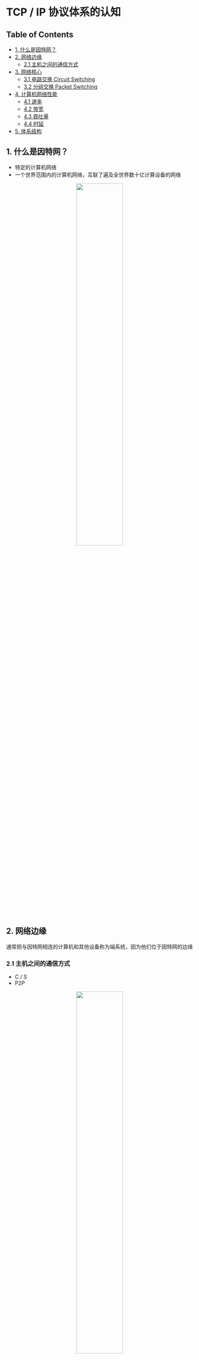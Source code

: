 # TCP / IP 协议体系的认知

Table of Contents
-----------------

* [1. 什么是因特网？](#1-什么是因特网)
* [2. 网络边缘](#2-网络边缘)
   * [2.1 主机之间的通信方式](#21-主机之间的通信方式)
* [3. 网络核心](#3-网络核心)
   * [3.1 电路交换 Circuit Switching](#31-电路交换-circuit-switching)
   * [3.2 分组交换 Packet Switching](#32-分组交换-packet-switching)
* [4. 计算机网络性能](#4-计算机网络性能)
   * [4.1 速率](#41-速率)
   * [4.2 带宽](#42-带宽)
   * [4.3 吞吐量](#43-吞吐量)
   * [4.4 时延](#44-时延)
* [5. 体系结构](#5-体系结构)




## 1. 什么是因特网？

- 特定的计算机网络
- 一个世界范围内的计算机网络，互联了遍及全世界数十亿计算设备的网络



<div align="center"> <img src="internet.jpeg" width="50%"/> </div><br>



## 2. 网络边缘

通常把与因特网相连的计算机和其他设备称为端系统，因为他们位于因特网的边缘

### 2.1 主机之间的通信方式

- C / S
- P2P

<div align="center"> <img src="csandp2p.png" width="50%"/> </div><br>

## 3. 网络核心

由因特网端系统的分组交换机和链路构成的网状网络称作网络核心

有以下数据交换方式：

- 电路交换 `Circuit Switching`
- 报文交换 `Message Switching`
- 分组交换 `Packet Switching`



### 3.1 电路交换 Circuit Switching

维基百科

> 电路交换（英语：Circuit Switching）是相对于报文交换（或称分组交换）的一个概念。电路交换要求必须首先在通信双方之间建立连接通道。在连接建立成功之后，双方的通信活动才能开始。通信双方需要传递的信息都是通过已经建立好的连接来进行传递的，而且这个连接也将一直被维持到双方的通信结束。在某次通信活动的整个过程中，这个连接将始终占用着连接建立开始时，通信系统分配给它的资源（通道、带宽、时隙、码字等等），这也体现了电路交换区别于报文交换的本质特征。

<div align="center"> <img src="circuitswitching.jpg" width="60%"/> </div><br>

 



### 3.2 分组交换 Packet Switching

维基百科

> 在计算机网络和通讯中，分组交换（英语：Packet switching）是一种相对于电路交换的通信范例，分组（又称消息、或消息碎片）在节点间单独路由，不需要在传输前先建立通信路径。
>
> 分组交换是数据通信中一种新的且重要的概念，现在是世界上互联网通讯、数据和语音通信中最重要的基础。在此之前，数据通信是基于电路交换的想法，就像在传统的电话电路一样，在通话前先建立专有线路，通信双方要在电路的两端。

**分组：**

当一台端系统要向另一台端系统发送数据时，发送端系统将数据分段，并为每段加上首部字节。这些分组通过网络发送到目的端系统，在那被装配成初始数据。

<div align="center"> <img src="packet.png" width="60%"/> </div><br>





**优点：**

- 高效
- 灵活



**缺点：**

- 时延
- 开销



## 4. 计算机网络性能

### 4.1 速率

连接在计算机网络的主机在数字信道上传送数据位数的速率

### 4.2 带宽

数据通信领域中，数字信道所能传送的最高数据率

###  4.3 吞吐量

在单位时间内通过某个网络的数据量

### 4.4 时延

**发送时延（重点）**

维基百科

> 假定分组以先到先服务的方式传输——这在分组交换网络中是常见的方式，仅当所有已经到达的分组被传输后，才能传输我们的分组。用L比特表示分组的长度，用R bps表示从路由器A到路由器B的链路传输速率。发送时延是L/R。这是将所有分组比特推向链路所需要的时间。实际的发送时延通常在毫秒到微秒级。

<div align="center"> <img src="image-20200820093659200.png" width="45%"/> </div><br>



**传播时延（重点）**

维基百科

> 一旦一个比特被推向链路，该比特需要向路由器B传播，从该链路的起点到路由器B的传播所需要的时间是传播时延。该比特以该链路的传播速率传播，该传播速率取决于该链路的物理媒介。传播时延等于两台路由器之间的距离除以传播速率，即传播时延是d/s，其中d是两台路由器之间的距离，s是该链路的传播速率。传播时延在毫秒级。


<div align="center"> <img src="image-20200820094119610.png" width="50%"/> </div><br>

**处理时延**

维基百科

> 检查分组首部和决定将该分组导向何处所需要的时间是节点处理时延的一部分。处理时延也包括其他因素，如检查比特级差错所需要的时间，该差错出现在这些分组比特从上游节点向路由器A传输的过程中。高速路由器的处理时延通常是微秒或更低的数量级。在这种节点处理之后，路由器将该分组引向通往路由器B链路之前的队列。



**排队时延**

维基百科

> 在队列中，当分组在链路上等待传输时，它经受排队时延。一个特定分组的排队时延将取决于先期到达的、正在排队等待向链路传输的分组的数量。如果该队列是空的，并且当前没有其他分组在传输，则该分组的排队时延为0。另一方面，如果流量很大，并且许多其他分组也在等待传输，该排队时延将很大。到达组的分组数量是到达该队列的流量强度和性质的函数。实际的排队时延通常在毫秒到微秒级。



## 5. 体系结构

<div align="center"> <img src="five-layers.png" width="80%"/> </div><br>




<div align="center"> <img src="five-layers-ii.jpeg" width="80%"/> </div><br>

